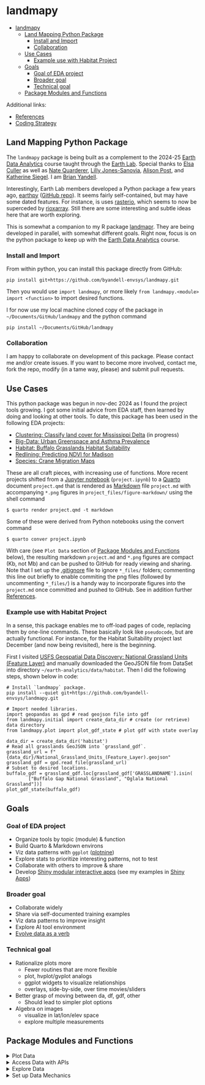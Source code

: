 # landmapy

- [landmapy](#landmapy)
  - [Land Mapping Python Package](#land-mapping-python-package)
    - [Install and Import](#install-and-import)
    - [Collaboration](#collaboration)
  - [Use Cases](#use-cases)
    - [Example use with Habitat Project](#example-use-with-habitat-project)
  - [Goals](#goals)
    - [Goal of EDA project](#goal-of-eda-project)
    - [Broader goal](#broader-goal)
    - [Technical goal](#technical-goal)
  - [Package Modules and Functions](#package-modules-and-functions)

Additional links:

- [References](references.md)
- [Coding Strategy](strategy.md)
  
## Land Mapping Python Package

The `landmapy` package is being built as a complement to the 2024-25
[Earth Data Analytics](https://github.com/byandell-envsys/EarthDataAnalytics)
course taught through the
[Earth Lab](https://earthlab.colorado.edu/).
Special thanks to [Elsa Culler](https://eculler.github.io/) as well as
[Nate Quarderer](https://github.com/nquarder),
[Lilly Jones-Sanovia](https://github.com/yawapi),
[Alison Post](https://akpost21.github.io/),
and
[Katherine Siegel](https://katherinesiegel.github.io/).
I am
[Brian Yandell](https://byandell.github.io/).

Interestingly, Earth Lab members developed a Python package a few years ago,
[earthpy](https://earthpy.readthedocs.io)
([GitHub repo](https://github.com/earthlab/earthpy)).
It seems fairly self-contained, but may have some dated features.
For instance, is uses
[rasterio](https://github.com/rasterio/rasterio),
which seems to now be superceded by
[rioxarray](https://corteva.github.io/rioxarray).
Still there are some interesting and subtle ideas here that are worth exploring.

This is somewhat a companion to my R package
[landmapr](https://github.com/byandell-envsys/landmapr).
They are being developed in parallel, with somewhat different goals.
Right now, focus is on the python package to keep up with the
[Earth Data Analytics](https://github.com/byandell-envsys/EarthDataAnalytics)
course.

### Install and Import

From within python, you can install this package directly
from GitHub:

```
pip install git+https://github.com/byandell-envsys/landmapy.git
```

Then you would use `import landmapy`,
or more likely `from landmapy.<module> import <function>`
to import desired functions.

I for now use my local machine cloned copy of the package in
`~/Documents/GitHub/landmapy` and the python command

```
pip install ~/Documents/GitHub/landmapy
```

### Collaboration

I am happy to collaborate on development of this package.
Please contact me and/or create issues.
If you want to become more involved, contact me, fork the repo,
modify (in a tame way, please) and submit pull requests.

## Use Cases

This python package was begun in nov-dec 2024 as I found
the project tools growing.
I got some initial advice from EDA staff, then learned by
doing and looking at other tools.
To date, this package has been used in the following EDA projects:

- [Clustering: Classify land cover for Mississippi Delta](https://github.com/earthlab-education/clustering-byandell)
(in progress)
- [Big-Data: Urban Greenspace and Asthma Prevalence](https://github.com/earthlab-education/big-data-byandell/blob/main/big-data.md)
- [Habitat: Buffalo Grasslands Habitat Suitability](https://github.com/byandell-envsys/habitatSuitability/blob/main/buffalo.md)
- [Redlining: Predicting NDVI for Madison](https://github.com/earthlab-education/fundamentals-04-redlining-byandell/blob/main/notebooks/madison.ipynb)
- [Species: Crane Migration Maps](https://github.com/earthlab-education/species-distribution-coding-challenge-byandell)

These are all craft pieces, with increasing use of functions.
More recent projects shifted from a
[Jupyter notebook](https://jupyter.org/) (`project.ipynb`)
to a
[Quarto](https://quarto.org/)
document `project.qmd` that is rendered as
[Markdown](https://quarto.org/docs/authoring/markdown-basics.html)
file `project.md` with accompanying `*.png` figures in
`project_files/figure-markdown/`
using the shell command

```
$ quarto render project.qmd -t markdown
```

Some of these were derived from Python notebooks using the convert command

```
$ quarto conver project.ipynb
```

With care (see `Plot Data` section of
[Package Modules and Functions](#package-modules-and-functions) below),
the resulting markdown `project.md` and `*.png` figures
are compact (Kb, not Mb) and can be pushed to GitHub for ready viewing and sharing.
Note that I set up the
[.gitignore](https://github.com/earthlab-education/big-data-byandell/blob/main/.gitignore)
file to ignore `*_files/` folders;
commenting this line out briefly to enable commiting the png
files (followed by uncommenting `*_files/`) is a handy way
to incorporate figures into the `project.md` once committed and pushed to GitHub.
See in addition further
[References](https://github.com/byandell-envsys/landmapy/blob/main/references.md).

### Example use with Habitat Project

In a sense, this package enables me to off-load pages of code, replacing them by one-line commands. These basically look like `pseudocode`, but are actually functional. For instance, for the Habitat Suitability project last December (and now being revisited), here is the beginning.

First I visited [USFS Geospatial Data Discovery: National Grassland Units (Feature Layer)](https://data-usfs.hub.arcgis.com/datasets/usfs::national-grassland-units-feature-layer/explore) and manually downloaded the GeoJSON file from DataSet into directory `~/earth-analytics/data/habitat`. Then I did the following steps, shown below in code:

```
# Install `landmapy` package.
pip install --quiet git+https://github.com/byandell-envsys/landmapy.git

# Import needed libraries.
import geopandas as gpd # read geojson file into gdf
from landmapy.initial import create_data_dir # create (or retrieve) data directory
from landmapy.plot import plot_gdf_state # plot gdf with state overlay

data_dir = create_data_dir('habitat')
# Read all grasslands GeoJSON into `grassland_gdf`.
grassland_url = f"{data_dir}/National_Grassland_Units_(Feature_Layer).geojson"
grassland_gdf = gpd.read_file(grassland_url)
# Subset to desired locations.
buffalo_gdf = grassland_gdf.loc[grassland_gdf['GRASSLANDNAME'].isin(
        ["Buffalo Gap National Grassland", "Oglala National Grassland"])]
plot_gdf_state(buffalo_gdf)
```

## Goals

### Goal of EDA project

- Organize tools by topic (module) & function
- Build Quarto & Markdown environs
- Viz data patterns with `ggplot` ([plotnine](https://plotnine.org/))
- Explore stats to prioritize interesting patterns, not to test
- Collaborate with others to improve & share
- Develop [Shiny modular interactive apps](https://byandell.github.io/Shining-Light-on-data/)
(see my examples in
[Shiny Apps](https://github.com/AttieLab-Systems-Genetics/Documentation/blob/main/ShinyApps.md))

### Broader goal

- Collaborate widely
- Share via self-documented training examples
- Viz data patterns to improve insight
- Explore AI tool environment
- [Evolve data as a verb](https://byandell.github.io/Data-Evolve/)

### Technical goal

- Rationalize plots more
  - Fewer routines that are more flexible
  - plot, hvplot/gvplot analogs
  - ggplot widgets to visualize relationships
  - overlays, side-by-side, over time movies/sliders
- Better grasp of moving between da, df, gdf, other
  - Should lead to simpler plot options
- Algebra on images
  - visualize in lat/lon/elev space
  - explore multiple measurements

## Package Modules and Functions
  
<details>
<summary>Plot Data</summary>
<br>

Several
[HoloViews](https://holoviews.org/)
and
[GeoViews](https://geoviews.org/)
functions have arisen and are included.
These are cool functions and easy to manipulate or render interactively,
but they generate massive image objects--Mb vs Kb for
[matplotlib.pyplot](https://matplotlib.org/stable/tutorials/pyplot.html)
similar image objects.
In some cases, I have created simpler plot functions to generate
simpler `qmd` and `md` pages. For instance

```
#| label: fig-resid
from landmapy.plot import plot_gdfs_map
plot_gdfs_map(logndvi_cdc_gdf, column=['asthma','resid','edge_density'], color=['Blues','RdBu','Greens'])
```

generates a small (168Kb) named figure,
[big-data_files/figure-markdown/fig-resid-output-1.png](https://github.com/earthlab-education/big-data-byandell/blob/main/big-data_files/figure-markdown/fig-resid-output-1.png)
with optional accompanying figure caption (via a line `#| fig-cap: "Blah Blah"`).
An alternative is the fancier GeoViews/HoloViews,
which generates a larger (Mb) object that is embedded in the Markdown,
making it too big to render on GitHub. Here is that code:

```
import holoviews as hv
from landmapy.gvplot import gvplot_ndvi_index, gvplot_resid

model_fit = gvplot_ndvi_index(ndvi_cdc_gdf)
resid = gvplot_resid(logndvi_cdc_gdf, reg, yvar='asthma')
models_gv = (model_fit[0] + resid + model_fit[1])
hv.save(models_gv, 'bigdata_model.html')
```

Below are current plot functions:

| module | function | return | effect | project | description |
|--------|----------|--------|--------|---------|-------------|
| ggplot | coming... |
| gvplot | gvplot_gdf | gvplot | plot | plot | Plot asthma data as chloropleth |
| gvplot | gvplot_chloropleth | gvplot | plot | plot | Generate a chloropleth with the given color column |
| gvplot | gvplot_ndvi_index | gvplot | plot | plot | Plot NDVI and CDC data |
| gvplot | gvplot_resid | gvplot | plot | plot | Plot model residual |
| hvplot | hvplot_cluster || hvplot | plot | Plot of RGB and Clusters |
| hvplot | hvplot_delta_gdf | hvplot | plot | plot | HV Plot Delta GDF |
| hvplot | hvplot_matrix | hvplot | plot | plot | Plot of model matrix |
| hvplot | hvplot_tract_gdf | hvplot | plot | plot | Plot census tracts with satellite imagery background |
| hvplot | hvplot_train_test | hvplot | plot | plot | Plot test fit |
| hvplot | hvplot_index_grade | hvplot | plot | plot | Plots for index and grade |
| hvplot | hvplot_index_pred | hvplot | plot | plot | Plot the model results |
| plot | plot_cluster || plot | plot | Plot of RGB and Clusters |
| plot | plot_delta_gdf | plot | plot | plot | HV Plot Delta GDF |
| plot | plot_gdf_da || plot | plot | Overlay gdf on da map |
| plot | plot_gdf_state || plot | plot | Plot overlay of gdf with state boundaries |
| plot | plot_gdfs_map || plot | plot | Create Row of Plots |
| plot | plot_index || plot | plot | Show plot of index |
| plot | plot_matrix || plot | plot | Plot of model matrix |
| plot | plot_train_test || plot | plot | Plot test fit |
  
</details>
<details>
<summary>Access Data with APIs</summary>
<br>

| module | function | return | effect | project | description |
|--------|----------|--------|--------|---------|-------------|
| cdcplaces | download_cdc_disease | df | download | CDC Places | Download CDC Disease data |
| cdcplaces | download_census_tract | gdf | download | CDC Places | Download the census tracts |
| cdcplaces | join_tract_cdc | gdf | merge | CDC Places | Join Census Tract and CDC Disease Data |
| cdcplaces | shp_tract_path | str || CDC Places | Set tract path |
| gbif | count_monthly_ecoregions | gdf || GBIF | Count the observations in each ecoregion each month |
| gbif | count_yearly_ecoregions | gdf || GBIF | Count the observations in each ecoregion each year |
| gbif | download_gbif | str | download | GBIF | Download GBIF Entries as CSV file (only once) |
| gbif | ecoregions | gdf || GBIF | Get ecoregion boundary as gdf |
| gbif | gbif_credentials || environ | GBIF | Set up GBIF Credentials |
| gbif | gbif_monthly | gdf || GBIF | Extract monthly data as gdf |
| gbif | gbif_species_key | str || GBIF | Get GBIF Species Key |
| gbif | join_ecoregions_monthly | gdf || GBIF | Join ecoregions with monthly gbif data for species |
| gbif | join_occurrence | gdf || GBIF | Join Ecoregions and Occurrence |
| gbif | load_gbif | df || GBIF | Load the GBIF data |
| gbif | simplify_ecoregions_gdf | gdf || GBIF | Create a simplified GeoDataFrame for plot |
| polaris | merge_soil | da | read | POLARIS | Merge soil data |
| polaris | soil_url_dict | dict | read | POLARIS | Set up soil URLs based on place |
| redline | redline_gdf | gdf | read | redline | Read redlining GeoDataFrame from Mapping Inequality |
| redline | redline_index_gdf | gdf || redline | Merge index stats with redlining gdf into one gdf |
| redline | redline_mask | gdf || redline | Create new gdf for redlining using regionmask |
| reflect | compute_reflectance_da | function || reflect | Connect to files over VSI, crop, cloud mask, and wrangle |
| reflect | merge_and_composite_arrays | function || reflect | Merge and Composite Arrays |
| reflect | read_delta_gdf | gdf | read | delta | Read Delta WBD using cache decorator |
| reflect | read_wbd_file | gdf | read | eelta |  Read WBD File using cache key |
| reflect | reflectance_kmeans | df || reflect | KMeans Clusters for Reflectance Bands |
| reflect | reflectance_range | df || reflect | Check ranges of bands |
| reflect | reflectance_rgb | da || reflect | RGB saturation of reflectance |
| srtm | srtm_download | da | download | SRTM | Download SRTM data and create da |
| srtm | srtm_slope | da || SRTM | Calculate slope from SRTM data |
| thredds | maca_year | da || THREDDS | Extract and print year data |
| thredds | process_maca | df | read | THREDDS | Process MACA Monthly Data |
  
</details>
<details>
<summary>Explore Data</summary>
<br>

| module | function | return | effect | project | description |
|--------|----------|--------|--------|---------|-------------|
| explore | index_tree | decision_tree || explore | Convert categories to numbers |
| explore | ramp_logic | da || explore | Fuzzy ramp logic |
| explore | train_test | nparray || explore | Model fit using train and test sets |
| explore | var_trans | df || explore | Variable Selection and Transformation |
  
</details>
<details>
<summary>Set up Data Mechanics</summary>
<br>

Initial module is useful for beginning of project.
Process module has various mechanics that might belong elsewhere but seem broad in scope.
Cached module is a
[decorator](https://www.geeksforgeeks.org/decorators-in-python/)
used in
[reflect.py](https://github.com/byandell-envsys/landmapy/blob/main/landmapy/reflect.py)
to simplify caching of time-expensive objects
(see
[EDA Reference Python Coding: Decorators](https://github.com/byandell-envsys/EarthDataAnalytics/blob/main/references.md#decorators)
for references).
Check module is for checking parts of objects, at this point CSVs.

| module | function | return | effect | project | description |
|--------|----------|--------|--------|---------|-------------|
| initial | creata_data_dir | char | mkdir || Create Data Directory if it does not exist |
| initial | robust_code || setup || Make code robust to interruptions |
| cached | cached | function | decorator | reflect | A decorator to cache function results |
| check | header_csv | str ||| Header of CSV file |
| check | get_last_row_csv | str ||| Check Last Row of CSV File |
| check | check_element_in_csv | bool ||| Check value of element in CSV file | 
| check | check_naip_tracts | df || NAIP | Check if NAIP tracts stored |
| process | da2gdf | gdf ||| Convert a DataArray to a GeoDataFrame using rioxarray and geopandas |
| process | clip_gdf_da_bounds | da ||| Clip bounds from place_gdf on da extended by buffer | 
| process | process_bands | da || process | Process bands from gdf with df metadata |
| process | process_cloud_mask | array || process | Load an 8-bit Fmask file and create a boolean mask |
| process | process_image | da || process | Load, crop, and scale a raster image from earthaccess |
| process | process_metadata | df || process | Create df of raster data URIs from earthaccess metadata |
